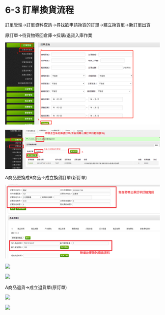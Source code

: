 # 6-3 訂單換貨流程

訂單管理→訂單資料查詢→尋找欲申請換貨的訂單→建立換貨單→新訂單出貨

原訂單→待貨物寄回倉庫→採購/退貨入庫作業

![](../.gitbook/assets/image-123.png)

![](../.gitbook/assets/image-61.png)

A商品更換成B商品→成立換貨訂單\(新訂單\)

![](../.gitbook/assets/image-146.png)

![](https://github.com/lifecomService/LifeERP_manuals/tree/c5f5cca33bca11311bde6512cab215b123ef8fd0/.gitbook/assets/image%20%2862%29.png)

![](https://github.com/lifecomService/LifeERP_manuals/tree/c5f5cca33bca11311bde6512cab215b123ef8fd0/.gitbook/assets/image%20%28158%29.png)

A商品退貨→成立退貨單\(原訂單\)

![](https://github.com/lifecomService/LifeERP_manuals/tree/c5f5cca33bca11311bde6512cab215b123ef8fd0/.gitbook/assets/image%20%2816%29.png)

![](https://github.com/lifecomService/LifeERP_manuals/tree/c5f5cca33bca11311bde6512cab215b123ef8fd0/.gitbook/assets/image%20%2846%29.png)

